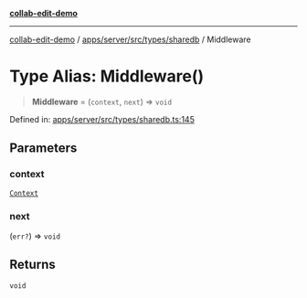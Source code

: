 [**collab-edit-demo**](../../../../../../README.md)

***

[collab-edit-demo](../../../../../../README.md) / [apps/server/src/types/sharedb](../README.md) / Middleware

# Type Alias: Middleware()

> **Middleware** = (`context`, `next`) => `void`

Defined in: [apps/server/src/types/sharedb.ts:145](https://github.com/austyle-io/pub-sub-demo/blob/facd25f09850fc4e78e94ce267c52e173d869933/apps/server/src/types/sharedb.ts#L145)

## Parameters

### context

[`Context`](Context.md)

### next

(`err?`) => `void`

## Returns

`void`
